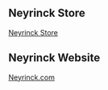 ## Neyrinck Store
[Neyrinck Store](https://neyrinck.com/store/)

## Neyrinck Website
[Neyrinck.com](https://neyrinck.com/)

